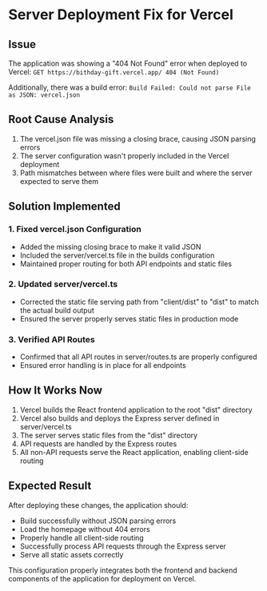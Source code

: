 # Server Deployment Fix for Vercel

## Issue
The application was showing a "404 Not Found" error when deployed to Vercel:
`GET https://bithday-gift.vercel.app/ 404 (Not Found)`

Additionally, there was a build error:
`Build Failed: Could not parse File as JSON: vercel.json`

## Root Cause Analysis
1. The vercel.json file was missing a closing brace, causing JSON parsing errors
2. The server configuration wasn't properly included in the Vercel deployment
3. Path mismatches between where files were built and where the server expected to serve them

## Solution Implemented

### 1. Fixed vercel.json Configuration
- Added the missing closing brace to make it valid JSON
- Included the server/vercel.ts file in the builds configuration
- Maintained proper routing for both API endpoints and static files

### 2. Updated server/vercel.ts
- Corrected the static file serving path from "client/dist" to "dist" to match the actual build output
- Ensured the server properly serves static files in production mode

### 3. Verified API Routes
- Confirmed that all API routes in server/routes.ts are properly configured
- Ensured error handling is in place for all endpoints

## How It Works Now

1. Vercel builds the React frontend application to the root "dist" directory
2. Vercel also builds and deploys the Express server defined in server/vercel.ts
3. The server serves static files from the "dist" directory
4. API requests are handled by the Express routes
5. All non-API requests serve the React application, enabling client-side routing

## Expected Result
After deploying these changes, the application should:
- Build successfully without JSON parsing errors
- Load the homepage without 404 errors
- Properly handle all client-side routing
- Successfully process API requests through the Express server
- Serve all static assets correctly

This configuration properly integrates both the frontend and backend components of the application for deployment on Vercel.
